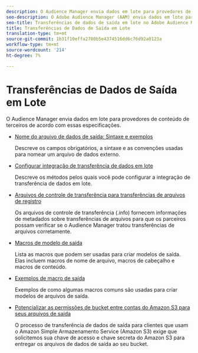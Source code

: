 ```yaml
---
description: O Audience Manager envia dados em lote para provedores de conteúdo de terceiros de acordo com essas especificações.
seo-description: O Adobe Audience Manager (AAM) envia dados em lote para provedores de conteúdo de terceiros de acordo com essas especificações.
seo-title: Transferências de dados de saída em lote no Adobe Audience Manager (AAM)
title: Transferências de Dados de Saída em Lote
translation-type: tm+mt
source-git-commit: 1b31f10effa2780b5e4374516dd6c76d92a0123a
workflow-type: tm+mt
source-wordcount: '214'
ht-degree: 7%

---
```



# Transferências de Dados de Saída em Lote

O Audience Manager envia dados em lote para provedores de conteúdo de terceiros de acordo com essas especificações.

* [Nome do arquivo de dados de saída: Sintaxe e exemplos](/help/using/integration/receiving-audience-data/batch-outbound-transfers/outbound-file-name-contents.md)

   Descreve os campos obrigatórios, a sintaxe e as convenções usadas para nomear um arquivo de dados externo.

* [Configurar integração de transferência de dados em lote](batch-server-configuration.md)

   Descreve os métodos pelos quais você pode configurar a integração de transferência de dados em lote.

* [Arquivos de controle de transferência para transferências de arquivos de registro](/help/using/integration/receiving-audience-data/batch-outbound-transfers/transfer-control-files.md)

   Os arquivos de controle de transferência (.info) fornecem informações de metadados sobre transferências de arquivos para que os parceiros possam verificar se o Audience Manager tratou transferências de arquivos corretamente.

* [Macros de modelo de saída](/help/using/integration/receiving-audience-data/batch-outbound-transfers/outbound-template-macros.md)

   Lista as macros que podem ser usadas para criar modelos de saída. Elas incluem macros de nome de arquivo, macros de cabeçalho e macros de conteúdo.

* [Exemplos de macro de saída](/help/using/integration/receiving-audience-data/batch-outbound-transfers/outbound-macro-examples.md)

   Exemplos de como algumas macros comuns são usadas para criar modelos de arquivos de saída.

* [Potencializar as permissões de bucket entre contas do Amazon S3 para seus arquivos de saída](/help/using/integration/receiving-audience-data/batch-outbound-transfers/authorize-s3-cross-bucket.md)

   O processo de transferência de dados de saída para clientes que usam o Amazon Simple Armazenamento Service (Amazon S3) exige que solicitemos sua chave de acesso e chave secreta do Amazon S3 para entregar os arquivos de dados de saída ao seu bucket.
